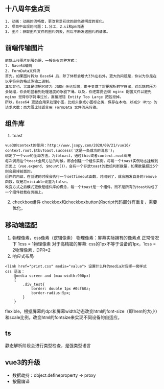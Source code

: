 ## 十八周年盘点页
```
1. 动画：动画的流畅度，更改背景花纹的颜色透明度的变化。
2. 项目中出现的问题：1.分工，2.ui和pm沟通
3. 图片：获取图片文件的图片列表，然后不断发送图片的请求。
```

## 前端传输图片
```
前端上传图片到服务器，一般会有两种方式：
1. Base64编码
2. FormData文件流
首先，如果图片转为 Base64 后，除了体积会增大33%左右外，更大的问题是，你以为你是在以字符串的格式传输二进制。
其实非也，尤其是你把它转为 JSON 传给后端，由于变成了需要解析的字符串，对后端的压力会陡增，你会明显看到处理速度的急剧下滑。以及，你还需要去调 nginx 配置文件以避免 nginx 觉得你字符串过长，直接报错 Entity Too Large 把包拒掉。
所以，Base64 更适合用来处理小图，比如头像或小图标之类，保存在本地，以减少 Http 的请求次数；而大图比较适合用 FormData 文件流来传输。
```
## 组件库
1. toast
```
vue3的context的使用：http://www.jsopy.com/2020/09/21/vue16/
context.root.$tbvToast.success('这是一条成功的消息');
绑定了一个vue的全局方法，为tbtoast，通过this或者context.root调用
每次调用这个toast全局方法的时候，都会创建一个组件实例，将每一个toast实例动态挂载到页面上（vue.expend, $mount()），会有一个存放toast的数组判断数量，如果数量超过5个则会删掉前面的。
组件的内部，在创建的时候会执行一个setTimeout函数，时间到了，就会触发自身的remove函数，就是将visiable设置为false。
改变方式之后模式更像是组件库的概念，每一个toast是一个组件，而不是所有的toast构成了一个组件挂载在页面上。
```
2. checkbox组件
checkbox和checkboxbutton的script代码部分有重复，需要优化。

## 移动端适配
1. 物理像素，css像素（逻辑像素）
物理像素：屏幕实际拥有的像素点
正常情况下 1css = 1物理像素
对于高精密的屏幕: css的1px不等于设备的1px，1css = 2物理像素，DPR=2
2. 响应式布局
```
<link href="print.css" media="value"> 设置什么样的media对应哪一套样式
css 语法：
    @media screen and (max-width:900px)
    {
        .div_test{
            border: double 1px #0cf60a;
            border-radius:5px;
        }
    }
```
flexible，根据屏幕的dpr和屏幕width动态改变html的font-size（即1rem的大小）和scale比例，改变html的fontsize来实现不同设备的自适应。
## ts
静态解析阶段会进行类型检查，是强类型语言

## vue3的升级
* 数据劫持：object.defineproperty -> proxy
* 按需编译

